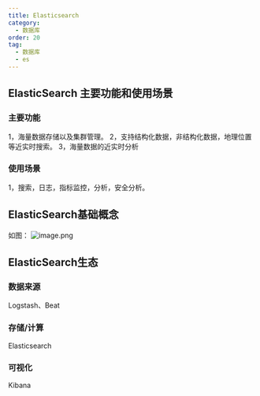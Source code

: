 ```yaml
---
title: Elasticsearch
category:
  - 数据库
order: 20
tag:
  - 数据库
  - es
---
```


## ElasticSearch 主要功能和使用场景
### 主要功能
1，海量数据存储以及集群管理。
2，支持结构化数据，非结构化数据，地理位置等近实时搜索。
3，海量数据的近实时分析
### 使用场景
1，搜索，日志，指标监控，分析，安全分析。
## ElasticSearch基础概念
如图：
![image.png](https://cdn.nlark.com/yuque/0/2024/png/39293052/1712040094374-8247c604-821f-4574-b28a-9b4951bca1e0.png#averageHue=%23e6e6e6&clientId=u1ba51cb9-2297-4&from=paste&height=363&id=u43bdc430&originHeight=536&originWidth=803&originalType=binary&ratio=2&rotation=0&showTitle=false&size=53001&status=done&style=none&taskId=u325b75e8-104d-4a97-9fbe-32d91ebe134&title=&width=544.5)
## ElasticSearch生态
### 数据来源
Logstash、Beat
### 存储/计算
Elasticsearch
### 可视化
Kibana





